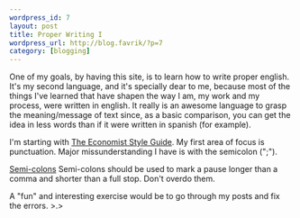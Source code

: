 ```yaml
--- 
wordpress_id: 7
layout: post
title: Proper Writing I
wordpress_url: http://blog.favrik/?p=7
category: [blogging]
---
```

One of my goals, by having this site,  is to learn how to write proper english.  It's my second language, and it's specially dear to me, because most of the things I've learned that have shapen the way I am, my work and my process, were written in english.  It really is an awesome language to grasp the meaning/message of text since, as a basic comparison, you can get the idea in less words than if it were written in spanish (for example).  

I'm starting with <a href="http://www.economist.com/research/StyleGuide/">The Economist Style Guide</a>.  My first area of focus is punctuation.  Major missunderstanding I have is with the semicolon (";"). 

<a href="http://www.economist.com/research/styleGuide/index.cfm?page=805705">Semi-colons</a>
Semi-colons should be used to mark a pause longer than a comma and shorter than a full stop. Don't overdo them.


A "fun" and interesting exercise would be to go through my posts and fix the errors. >.>
